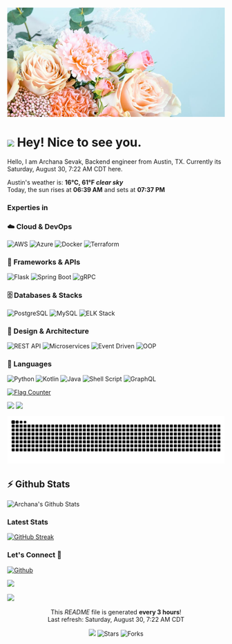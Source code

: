 ![Repository Banner](flowers.jpg)

<h1><img src="https://emojis.slackmojis.com/emojis/images/1531849430/4246/blob-sunglasses.gif?1531849430" width="30"/> Hey! Nice to see you.</h1>

Hello, I am Archana Sevak, Backend engineer from Austin, TX. 
Currently its Saturday, August 30, 7:22 AM CDT here.

Austin's weather is: <b> 16°C, 61°F <i>clear sky</i></b></br>Today, the sun rises at <b>06:39 AM</b> and sets at <b>07:37 PM</b>

<h3>Experties in</h3>

<h3>☁️ Cloud & DevOps</h3>
<p>
<img alt="AWS" src="https://img.shields.io/badge/-AWS-232F3E?style=flat-square&logo=amazonaws&logoColor=white" />
<img alt="Azure" src="https://img.shields.io/badge/-Azure-0078D4?style=flat-square&logo=microsoftazure&logoColor=white" />
<img alt="Docker" src="https://img.shields.io/badge/-Docker-2496ED?style=flat-square&logo=docker&logoColor=white" />
<img alt="Terraform" src="https://img.shields.io/badge/-Terraform-7B42BC?style=flat-square&logo=terraform&logoColor=white" />
</p>
<h3>🧱 Frameworks & APIs</h3>
<p>
  <img alt="Flask" src="https://img.shields.io/badge/-Flask-000000?style=flat-square&logo=flask&logoColor=white" />
  <img alt="Spring Boot" src="https://img.shields.io/badge/-Spring_Boot-6DB33F?style=flat-square&logo=springboot&logoColor=white" />
  <img alt="gRPC" src="https://img.shields.io/badge/-gRPC-0084C3?style=flat-square&logo=grpc&logoColor=white" />
</p>
<h3>🗄️ Databases & Stacks</h3>
<p>
  <img alt="PostgreSQL" src="https://img.shields.io/badge/-PostgreSQL-4169E1?style=flat-square&logo=postgresql&logoColor=white" />
<img alt="MySQL" src="https://img.shields.io/badge/-MySQL-4479A1?style=flat-square&logo=mysql&logoColor=white" />
<img alt="ELK Stack" src="https://img.shields.io/badge/-ELK-005571?style=flat-square&logo=elasticstack&logoColor=white" />
</p>
<h3>🧠 Design & Architecture</h3>
<p>
  <img alt="REST API" src="https://img.shields.io/badge/-REST_API-00BFFF?style=flat-square&logo=swagger&logoColor=white" />
<img alt="Microservices" src="https://img.shields.io/badge/Microservices-Architecture-blue?style=flat-square" />
<img alt="Event Driven" src="https://img.shields.io/badge/Event--Driven-Architecture-FFA500?style=flat-square" />
<img alt="OOP" src="https://img.shields.io/badge/OOP-Principles-green?style=flat-square" />
</p>
<h3>🐍 Languages</h3>
<p>
  <img alt="Python" src="https://img.shields.io/badge/-Python-3776AB?style=flat-square&logo=python&logoColor=white" />
  <img alt="Kotlin" src="https://img.shields.io/badge/-Kotlin-0095D5?style=flat-square&logo=kotlin&logoColor=white" />
  <img alt="Java" src="https://img.shields.io/badge/-Java-007396?style=flat-square&logo=openjdk&logoColor=white" />
  <img alt="Shell Script" src="https://img.shields.io/badge/-Shell_Script-4EAA25?style=flat-square&logo=gnu-bash&logoColor=white" />
  <img alt="GraphQL" src="https://img.shields.io/badge/-GraphQL-E10098?style=flat-square&logo=graphql&logoColor=white" />
</p>
<p>
  <a href="https://info.flagcounter.com/YourCode">
  <img src="https://s11.flagcounter.com/count2/YourCode/bg_FFFFFF/txt_000000/border_CCCCCC/columns_4/maxflags_10/viewers_0/labels_1/pageviews_1/flags_1/percent_0/" alt="Flag Counter" />
</a>
</p>

[![](https://komarev.com/ghpvc/?username=simpleprogrammer2&color=blue&label=Profile%20Views)](https://github.com/markoDenic/simpleprogrammer2)
[![](https://img.shields.io/github/followers/simpleprogrammer2?label=GitHub%20Followers)](https://github.com/simpleprogrammer2)

![Snake animation (dark)](https://github.com/simpleprogrammer2/simpleprogrammer2/blob/output/github-contribution-grid-snake-dark.svg?palette=github-dark)

## ⚡ Github Stats

![Archana's Github Stats](https://github-readme-stats.vercel.app/api?username=simpleprogrammer2&theme=dark)

### Latest Stats
[![GitHub Streak](https://github-readme-streak-stats.herokuapp.com/?user=simpleprogrammer2)](https://git.io/streak-stats)


### Let's Connect 🔗
<p><a href="https://github.com/simpleprogrammer2" target="_blank"><img alt="Github" src="https://img.shields.io/badge/GitHub-%2312100E.svg?&style=for-the-badge&logo=Github&logoColor=white" /></a>

[![](https://img.shields.io/badge/linkedin-%230077B5.svg?&style=for-the-badge&logo=linkedin&logoColor=white0e76a8)](https://www.linkedin.com/in/archanasevak/)


[![](https://quotes-github-readme.vercel.app/api?type=horizontal)](https://github.com/piyushsuthar/github-readme-quotes)

<p align="center">This <i>README</i> file is generated <b>every 3 hours</b>!</br>Last refresh: Saturday, August 30, 7:22 AM CDT<br />

<p align="center"><img src="https://github.com/simpleprogrammer2/simpleprogrammer2/workflows/README%20build/badge.svg" />
<img alt="Stars" src="https://img.shields.io/github/stars/simpleprogrammer2/simpleprogrammer2?style=flat-square&labelColor=343b41"/>
<img alt="Forks" src="https://img.shields.io/github/forks/simpleprogrammer2/simpleprogrammer2?style=flat-square&labelColor=343b41"/></p>


